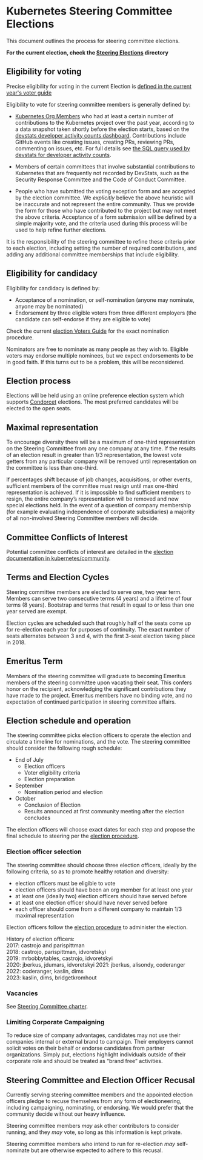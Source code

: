 # Kubernetes Steering Committee Elections

This document outlines the process for steering committee elections.

**For the current election, check the [Steering Elections][elections] directory**

## Eligibility for voting

Precise eligibility for voting in the current Election is
[defined in the current year's voter guide][elections]

Eligibility to vote for steering committee members is generally defined by:

- [Kubernetes Org Members][members] who had at least a certain number of
  contributions to the Kubernetes project over the past year, according to a
  data snapshot taken shortly before the election starts, based on
  the [devstats developer activity counts dashboard][devstats-dashboard].
  Contributions include GitHub events like creating issues, creating PRs,
  reviewing PRs, commenting on issues, etc. For full details see
  [the SQL query used by devstats for developer activity counts][devstats-sql].
  
- Members of certain committees that involve substantial contributions to
  Kubernetes that are frequently not recorded by DevStats, such as the
  Security Response Committee and the Code of Conduct Committee.

- People who have submitted the voting exception form and are accepted by
  the election committee. We _explicitly_ believe the above heuristic will be
  inaccurate and not represent the entire community. Thus we provide the form
  for those who have contributed to the project but may not meet the above
  criteria.  Acceptance of a form submission will be defined by a simple
  majority vote, and the criteria used during this process will be used to
  help refine further elections.

It is the responsibility of the steering committee to refine these criteria
prior to each election, including setting the number of required contributions,
and adding any additional committee memberships that include eligibility.

## Eligibility for candidacy

Eligibility for candidacy is defined by:

- Acceptance of a nomination, or self-nomination (anyone may nominate, anyone
  may be nominated)
- Endorsement by three eligible voters from three different employers (the
  candidate can self-endorse if they are eligible to vote)

Check the current [election Voters Guide][elections] for the exact
nomination procedure.

Nominators are free to nominate as many people as they wish to. Eligible
voters may endorse multiple nominees, but we expect endorsements to be in
good faith.  If this turns out to be a problem, this will be reconsidered.

## Election process

Elections will be held using an online preference election system which
supports [Condorcet] elections. The most preferred candidates will be elected to
the open seats.

## Maximal representation

To encourage diversity there will be a maximum of one-third representation on
the Steering Committee from any one company at any time. If the results of an
election result in greater than 1/3 representation, the lowest vote getters
from any particular company will be removed until representation on the
committee is less than one-third.

If percentages shift because of job changes, acquisitions, or other events,
sufficient members of the committee must resign until max one-third
representation is achieved. If it is impossible to find sufficient members to
resign, the entire company’s representation will be removed and new special
elections held. In the event of a question of company membership (for example
evaluating independence of corporate subsidiaries) a majority of all
non-involved Steering Committee members will decide.

## Committee Conflicts of Interest

Potential committee conflicts of interest are detailed in the
[election documentation in kubernetes/community][committee-coi].

## Terms and Election Cycles

Steering committee members are elected to serve one, two year term. Members can
serve two consecutive terms (4 years) and a lifetime of four terms (8 years).
Bootstrap and terms that result in equal to or less than one year served are
exempt.

Election cycles are scheduled such that roughly half of the seats come up for
re-election each year for purposes of continuity.  The exact number of seats
alternates between 3 and 4, with the first 3-seat election taking place in
2018.

## Emeritus Term

Members of the steering committee will graduate to becoming Emeritus members of
the steering committee upon vacating their seat.  This confers honor on the
recipient, acknowledging the significant contributions they have made to the
project. Emeritus members have no binding vote, and no expectation of continued
participation in steering committee affairs.

## Election schedule and operation

The steering committee picks election officers to operate the election and
circulate a timeline for nominations, and the vote. The steering committee
should consider the following rough schedule:

- End of July
  - Election officers
  - Voter eligibility criteria
  - Election preparation
- September
  - Nomination period and election
- October  
  - Conclusion of Election
  - Results announced at first community meeting after the election concludes

The election officers will choose exact dates for each step and propose the
final schedule to steering per the [election procedure].

### Election officer selection

The steering committee should choose three election officers, ideally by the
following criteria, so as to promote healthy rotation and diversity:

- election officers must be eligible to vote
- election officers should have been an org member for at least one year
- at least one (ideally two) election officers should have served before
- at least one election officer should have never served before
- each officer should come from a different company to maintain 1/3 maximal
  representation

Election officers follow the [election procedure] to administer the election.  

History of election officers:  
2017: castrojo and parispittman  
2018: castrojo, parispittman, idvoretskyi  
2019: mrbobbytables, castrojo, idvoretskyi  
2020: jberkus, jdumars, idvoretskyi
2021: jberkus, alisondy, coderanger  
2022: coderanger, kaslin, dims  
2023: kaslin, dims, bridgetkromhout

### Vacancies

See [Steering Committee charter](/charter.md).

### Limiting Corporate Campaigning

To reduce size of company advantages, candidates may not use their companies
internal or external brand to campaign. Their employers cannot solicit votes
on their behalf or endorse candidates from partner organizations.  Simply put,
elections highlight individuals outside of their corporate role and should be
treated as “brand free” activities.

## Steering Committee and Election Officer Recusal

Currently serving steering committee members and the appointed election officers
pledge to recuse themselves from any form of electioneering, including
campaigning, nominating, or endorsing. We would prefer that the community
decide without our heavy influence.

Steering committee members _may_ ask other contributors to consider running,
and they _may_ vote, so long as this information is kept private.

Steering committee members who intend to run for re-election _may_
self-nominate but are otherwise expected to adhere to this recusal.

[committee-coi]: https://git.k8s.io/community/elections/committee-conflict-of-interest.md
[Condorcet]: https://en.wikipedia.org/wiki/Condorcet_method
[devstats-dashboard]: https://k8s.devstats.cncf.io/d/13/developer-activity-counts-by-repository-group?orgId=1&var-period_name=Last%20year&var-metric=contributions&var-repogroup_name=All
[devstats-sql]: https://github.com/cncf/devstats/blob/master/metrics/shared/project_developer_stats.sql
[elections]: https://git.k8s.io/community/elections/steering
[election procedure]: https://git.k8s.io/community/elections/README.md
[members]: https://git.k8s.io/community/community-membership.md
